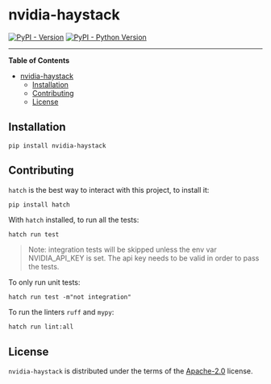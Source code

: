 # nvidia-haystack

[![PyPI - Version](https://img.shields.io/pypi/v/nvidia-haystack.svg)](https://pypi.org/project/nvidia-haystack)
[![PyPI - Python Version](https://img.shields.io/pypi/pyversions/nvidia-haystack.svg)](https://pypi.org/project/nvidia-haystack)

---

**Table of Contents**

- [nvidia-haystack](#nvidia-haystack)
  - [Installation](#installation)
  - [Contributing](#contributing)
  - [License](#license)

## Installation

```console
pip install nvidia-haystack
```

## Contributing

`hatch` is the best way to interact with this project, to install it:

```sh
pip install hatch
```

With `hatch` installed, to run all the tests:

```
hatch run test
```

> Note: integration tests will be skipped unless the env var NVIDIA_API_KEY is set. The api key needs to be valid
> in order to pass the tests.

To only run unit tests:

```
hatch run test -m"not integration"
```

To run the linters `ruff` and `mypy`:

```
hatch run lint:all
```

## License

`nvidia-haystack` is distributed under the terms of the [Apache-2.0](https://spdx.org/licenses/Apache-2.0.html) license.
